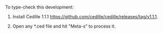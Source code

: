 To type-check this development:

1. Install Cedille 1.1.1
  https://github.com/cedille/cedille/releases/tag/v1.1.1.

2. Open any *.ced file and hit
   "Meta-s" to process it.
